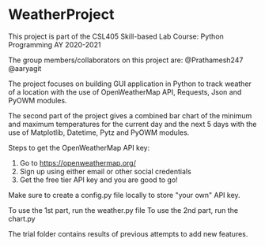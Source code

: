 # WeatherProject

This project is part of the CSL405 Skill-based Lab Course: Python Programming AY 2020-2021

The group members/collaborators on this project are:
@Prathamesh247
@aaryagit

The project focuses on building GUI application in Python
to track weather of a location with the use of 
OpenWeatherMap API, Requests, Json and PyOWM modules.

The second part of the project gives a combined bar chart of the minimum and maximum
temperatures for the current day and the next 5 days with the use of 
Matplotlib, Datetime, Pytz and PyOWM modules.

Steps to get the OpenWeatherMap API key:
1) Go to https://openweathermap.org/
2) Sign up using either email or other social credentials
3) Get the free tier API key and you are good to go!

Make sure to create a config.py file locally to store "your own" API key. 

To use the 1st part, run the weather.py file
To use the 2nd part, run the chart.py

The trial folder contains results of previous attempts to add new features.